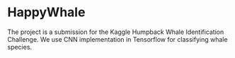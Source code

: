 # HappyWhale

The project is a submission for the Kaggle Humpback Whale Identification Challenge. We use CNN implementation in Tensorflow for classifying whale species.
